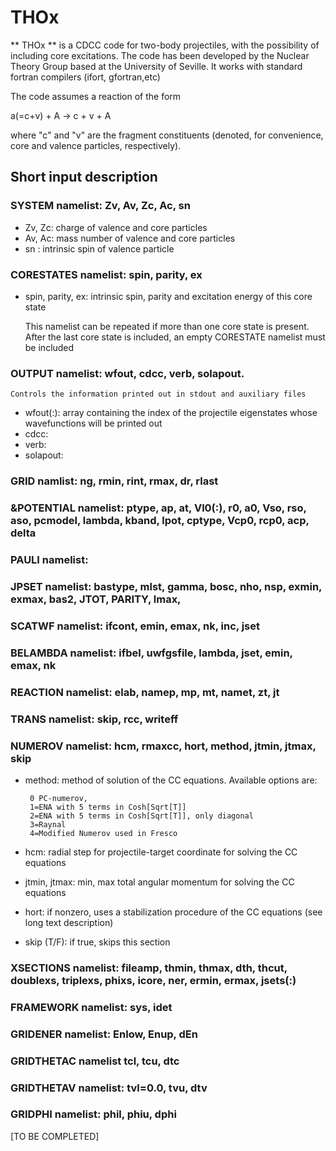 # THOx
 
** THOx **  is a CDCC code for two-body projectiles, with the possibility of including core excitations. The code has been developed by the Nuclear Theory Group based at the University of Seville. It works with standard fortran compilers (ifort, gfortran,etc)

The code assumes a reaction of the form

  a(=c+v) + A -> c + v + A
  
where "c" and "v" are the fragment constituents (denoted, for convenience, core and valence particles, respectively). 

## Short input description 
###  SYSTEM  namelist: Zv, Av,  Zc, Ac, sn
- Zv, Zc: charge of valence and core particles
- Av, Ac: mass number of valence and core particles
- sn    : intrinsic spin of valence particle

### CORESTATES namelist: spin, parity, ex
 - spin, parity, ex: intrinsic spin, parity and excitation energy of this core state
 
   This namelist can be repeated if more than one core state is present. After the last core state is included, an empty CORESTATE namelist must be included
 
### OUTPUT namelist: wfout, cdcc, verb, solapout. 
    Controls the information printed out in stdout and auxiliary files

  - wfout(:): array containing the index of the projectile eigenstates whose wavefunctions will be printed out 
  - cdcc: 
  - verb: 
  - solapout: 
   
### GRID namlist: ng, rmin, rint, rmax, dr, rlast

### &POTENTIAL namelist: ptype, ap, at, Vl0(:), r0, a0, Vso, rso, aso, pcmodel, lambda, kband, lpot, cptype, Vcp0, rcp0, acp, delta 

### PAULI namelist: 
          
###  JPSET namelist: bastype, mlst, gamma, bosc, nho, nsp, exmin, exmax, bas2, JTOT, PARITY, lmax, 
       
### SCATWF namelist: ifcont, emin, emax, nk, inc, jset       

### BELAMBDA namelist: ifbel, uwfgsfile, lambda, jset, emin, emax, nk

### REACTION namelist: elab, namep, mp, mt, namet, zt, jt 

### TRANS namelist: skip, rcc, writeff 

### NUMEROV namelist: hcm, rmaxcc, hort, method, jtmin, jtmax, skip
  - method: method of solution of the CC equations. Available options are:
  
         0 PC-numerov, 
         1=ENA with 5 terms in Cosh[Sqrt[T]]
         2=ENA with 5 terms in Cosh[Sqrt[T]], only diagonal 
         3=Raynal
         4=Modified Numerov used in Fresco
         
   - hcm: radial step for projectile-target coordinate for solving the CC equations
   - jtmin, jtmax: min, max total angular momentum for solving the CC equations
   - hort: if nonzero, uses a stabilization procedure of the CC equations (see long text description)
   - skip (T/F): if true, skips this section
   
### XSECTIONS namelist:  fileamp, thmin, thmax, dth, thcut, doublexs, triplexs, phixs, icore, ner, ermin, ermax, jsets(:)  
   
   
### FRAMEWORK namelist: sys, idet 

### GRIDENER namelist: Enlow, Enup, dEn      

### GRIDTHETAC namelist tcl, tcu, dtc      

### GRIDTHETAV namelist: tvl=0.0, tvu, dtv

### GRIDPHI namelist: phil, phiu, dphi  
   
[TO BE COMPLETED] 
